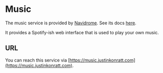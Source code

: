 # Music

The music service is provided by [Navidrome](https://www.navidrome.org).
See its docs [here]("https://www.navidrome.org/docs).

It provides a Spotify-ish web interface that is used to play your own music.

## URL

You can reach this service via [https://music.justinkonratt.com](https://music.justinkonratt.com).
